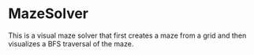 # MazeSolver

This is a visual maze solver that first creates a maze from a grid and then visualizes a BFS traversal of the maze.